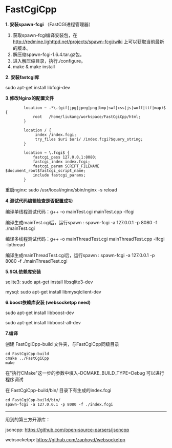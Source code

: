 # FastCgiCpp

**1. 安装spawn-fcgi** （FastCGI进程管理器）

1. 获取spawn-fcgi编译安装包，在  http://redmine.lighttpd.net/projects/spawn-fcgi/wiki  上可以获取当前最新的版本。
2. 解压缩spawn-fcgi-1.6.4.tar.gz包。
3. 进入解压缩目录，执行./configure。
4. make & make install

**2. 安装fastcgi库**

sudo apt-get install libfcgi-dev

**3.修改Nginx的配置文件**

```
        location ~ .*\.(gif|jpg|jpeg|png|bmp|swf|css|js|woff|ttf|map)$ {
            root   /home/liukang/workspace/FastCgiCpp/html;
        }

        location / {
             index /index.fcgi;
             try_files $uri $uri/ /index.fcgi?$query_string;
        }

        location ~ \.fcgi$ {
            fastcgi_pass 127.0.0.1:8080;
            fastcgi_index index.fcgi;
            fastcgi_param SCRIPT_FILENAME $document_root$fastcgi_script_name;
            include fastcgi_params;
        }
```
重启nginx: sudo /usr/local/nginx/sbin/nginx -s reload


**4.测试代码编辑检查是否配置成功**


编译单线程测试代码：g++ -o mainTest.cgi mainTest.cpp -lfcgi 

编译生成mainTest.cgi后，运行spawn : spawn-fcgi -a 127.0.0.1 -p 8080 -f ./mainTest.cgi

编译多线程测试代码：g++ -o mainThreadTest.cgi mainThreadTest.cpp -lfcgi -lpthread

编译生成mainThreadTest.cgi后，运行spawn : spawn-fcgi -a 127.0.0.1 -p 8080 -f ./mainThreadTest.cgi


**5.SQL依赖库安装**

sqlite3: sudo apt-get install libsqlite3-dev

mysql:  sudo apt-get install libmysqlclient-dev


**6.boost依赖库安装 (websocketpp need)**

sudo apt-get install libboost-dev

sudo apt-get install libboost-all-dev


**7.编译**

创建 FastCgiCpp-build 文件夹，与FastCgiCpp同级目录

```
cd FastCgiCpp-build
cmake ../FastCgiCpp
make
```

在"执行CMake"这一步的参数中填入-DCMAKE_BUILD_TYPE=Debug 可以进行程序调试

在 FastCgiCpp-build/bin/ 目录下有生成的index.fcgi

```
cd FastCgiCpp-build/bin/
spawn-fcgi -a 127.0.0.1 -p 8080 -f ./index.fcgi
```


-------------------------


用到的第三方开源库：

jsoncpp: https://github.com/open-source-parsers/jsoncpp

websocketpp: https://github.com/zaphoyd/websocketpp

